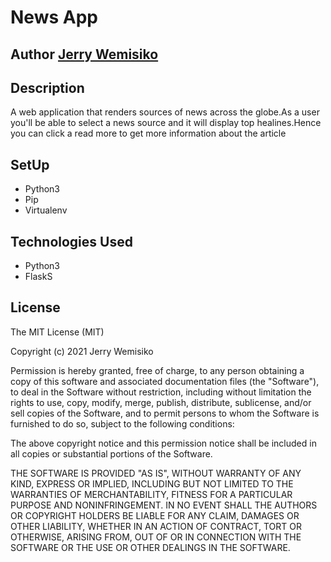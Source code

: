 # News App

## Author [Jerry Wemisiko]()

## Description
A web application that renders sources of news across the globe.As a user you'll be able to select a news source and it will display top healines.Hence you can click a read more to get more information about the article

## SetUp
* Python3
* Pip
* Virtualenv

## Technologies Used
* Python3
* FlaskS

## License
The MIT License (MIT)

Copyright (c) 2021 Jerry Wemisiko

Permission is hereby granted, free of charge, to any person obtaining a copy of this software and associated documentation files (the "Software"), to deal in the Software without restriction, including without limitation the rights to use, copy, modify, merge, publish, distribute, sublicense, and/or sell copies of the Software, and to permit persons to whom the Software is furnished to do so, subject to the following conditions:

The above copyright notice and this permission notice shall be included in all copies or substantial portions of the Software.

THE SOFTWARE IS PROVIDED "AS IS", WITHOUT WARRANTY OF ANY KIND, EXPRESS OR IMPLIED, INCLUDING BUT NOT LIMITED TO THE WARRANTIES OF MERCHANTABILITY, FITNESS FOR A PARTICULAR PURPOSE AND NONINFRINGEMENT. IN NO EVENT SHALL THE AUTHORS OR COPYRIGHT HOLDERS BE LIABLE FOR ANY CLAIM, DAMAGES OR OTHER LIABILITY, WHETHER IN AN ACTION OF CONTRACT, TORT OR OTHERWISE, ARISING FROM, OUT OF OR IN CONNECTION WITH THE SOFTWARE OR THE USE OR OTHER DEALINGS IN THE SOFTWARE.